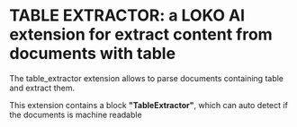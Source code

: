 # TABLE EXTRACTOR: a LOKO AI extension for extract content from documents with table


The table_extractor extension allows to parse documents containing table and extract them. 

This extension contains a block **"TableExtractor"**, which can auto detect if the documents is machine readable
